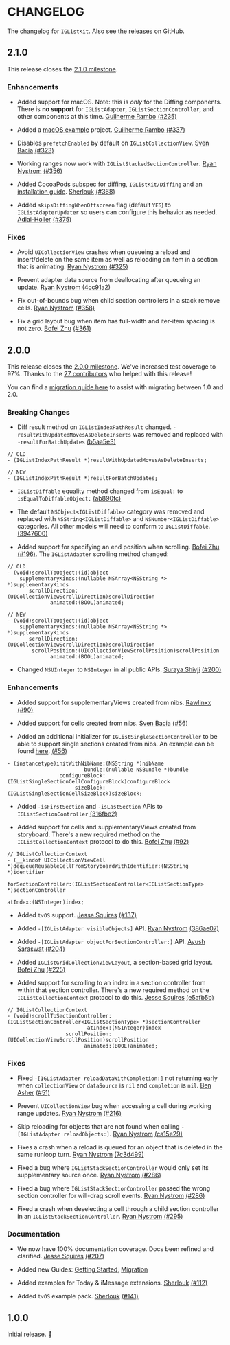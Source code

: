 # CHANGELOG

The changelog for `IGListKit`. Also see the [releases](https://github.com/instagram/IGListKit/releases) on GitHub.

2.1.0
-----

This release closes the [2.1.0 milestone](https://github.com/Instagram/IGListKit/milestone/2).

### Enhancements

- Added support for macOS. Note: this is *only* for the Diffing components. There is **no support** for `IGListAdapter`, `IGListSectionController`, and other components at this time. [Guilherme Rambo](https://github.com/insidegui) [(#235)](https://github.com/Instagram/IGListKit/pull/235)

- Added a [macOS example](https://github.com/Instagram/IGListKit/tree/master/Examples/Examples-macOS) project. [Guilherme Rambo](https://github.com/insidegui) [(#337)](https://github.com/Instagram/IGListKit/pull/337)

- Disables `prefetchEnabled` by default on `IGListCollectionView`. [Sven Bacia](https://github.com/svenbacia) [(#323)](https://github.com/Instagram/IGListKit/pull/323)

- Working ranges now work with `IGListStackedSectionController`. [Ryan Nystrom](https://github.com/rnystrom) [(#356)](https://github.com/Instagram/IGListKit/pull/356)

- Added CocoaPods subspec for diffing, `IGListKit/Diffing` and an [installation guide](https://instagram.github.io/IGListKit/installation.html). [Sherlouk](https://github.com/Sherlouk) [(#368)](https://github.com/Instagram/IGListKit/pull/368)

- Added `skipsDiffingWhenOffscreen` flag (default `YES`) to `IGListAdapterUpdater` so users can configure this behavior as needed. [Adlai-Holler](https://github.com/Adlai-Holler) [(#375)](https://github.com/Instagram/IGListKit/pull/375)

### Fixes

- Avoid `UICollectionView` crashes when queueing a reload and insert/delete on the same item as well as reloading an item in a section that is animating. [Ryan Nystrom](https://github.com/rnystrom) [(#325)](https://github.com/Instagram/IGListKit/pull/325)

- Prevent adapter data source from deallocating after queueing an update. [Ryan Nystrom](https://github.com/rnystrom) [(4cc91a2)](https://github.com/Instagram/IGListKit/commit/4cc91a25c8b262953e4f2d8e5dc78ee15c6265b2)

- Fix out-of-bounds bug when child section controllers in a stack remove cells. [Ryan Nystrom](https://github.com/rnystrom) [(#358)](https://github.com/Instagram/IGListKit/pull/358)

- Fix a grid layout bug when item has full-width and iter-item spacing is not zero. [Bofei Zhu](https://github.com/zhubofei) [(#361)](https://github.com/Instagram/IGListKit/pull/361)

2.0.0
-----

This release closes the [2.0.0 milestone](https://github.com/Instagram/IGListKit/milestone/1?closed=1). We've increased test coverage to 97%. Thanks to the [27 contributors](https://github.com/Instagram/IGListKit/graphs/contributors) who helped with this release!

You can find a [migration guide here](https://instagram.github.io/IGListKit/migration.html) to assist with migrating between 1.0 and 2.0.

### Breaking Changes

- Diff result method on `IGListIndexPathResult` changed. `-resultWithUpdatedMovesAsDeleteInserts` was removed and replaced with `-resultForBatchUpdates` [(b5aa5e3)](https://github.com/Instagram/IGListKit/commit/b5aa5e39002854c947e777c11ae241f67f24d19c)

```
// OLD
- (IGListIndexPathResult *)resultWithUpdatedMovesAsDeleteInserts;

// NEW
- (IGListIndexPathResult *)resultForBatchUpdates;
```

- `IGListDiffable` equality method changed from `isEqual:` to `isEqualToDiffableObject:` [(ab890fc)](https://github.com/Instagram/IGListKit/commit/ab890fc6070f170a2db5a383a6296e62dcf75678)

- The default `NSObject<IGListDiffable>` category was removed and replaced with `NSString<IGListDiffable>` and `NSNumber<IGListDiffable>` categories. All other models will need to conform to `IGListDiffable`. [(3947600)](https://github.com/Instagram/IGListKit/commit/394760081c7c2daa5ae6c18e00cdeaf2b67e22c1)

- Added support for specifying an end position when scrolling. [Bofei Zhu](https://github.com/zhubofei) [(#196)](https://github.com/Instagram/IGListKit/pull/196). The `IGListAdapter` scrolling method changed:

```objc
// OLD
- (void)scrollToObject:(id)object
    supplementaryKinds:(nullable NSArray<NSString *> *)supplementaryKinds
       scrollDirection:(UICollectionViewScrollDirection)scrollDirection
              animated:(BOOL)animated;

// NEW
- (void)scrollToObject:(id)object
    supplementaryKinds:(nullable NSArray<NSString *> *)supplementaryKinds
       scrollDirection:(UICollectionViewScrollDirection)scrollDirection
        scrollPosition:(UICollectionViewScrollPosition)scrollPosition
              animated:(BOOL)animated;
```


- Changed `NSUInteger` to `NSInteger` in all public APIs. [Suraya Shivji](https://github.com/surayashivji) [(#200)](https://github.com/Instagram/IGListKit/issues/200)

### Enhancements

- Added support for supplementaryViews created from nibs. [Rawlinxx](https://github.com/rawlinxx) [(#90)](https://github.com/Instagram/IGListKit/pull/90)

- Added support for cells created from nibs. [Sven Bacia](https://github.com/svenbacia) [(#56)](https://github.com/Instagram/IGListKit/pull/56)

- Added an additional initializer for `IGListSingleSectionController` to be able to support single sections created from nibs. An example can be found [here](https://github.com/Instagram/IGListKit/tree/master/Examples/Examples-iOS/IGListKitExamples/ViewControllers/SingleSectionViewController.swift). [(#56)](https://github.com/Instagram/IGListKit/pull/56)

```objc
- (instancetype)initWithNibName:(NSString *)nibName
                         bundle:(nullable NSBundle *)bundle
                 configureBlock:(IGListSingleSectionCellConfigureBlock)configureBlock
                      sizeBlock:(IGListSingleSectionCellSizeBlock)sizeBlock;
```

- Added `-isFirstSection` and `-isLastSection` APIs to `IGListSectionController` [(316fbe2)](https://github.com/Instagram/IGListKit/commit/316fbe2b8b2508b58a0f38387c3a343b9c37e282)

- Added support for cells and supplementaryViews created from storyboard. There's a new required method on the `IGListCollectionContext` protocol to do this. [Bofei Zhu](https://github.com/zhubofei) [(#92)](https://github.com/Instagram/IGListKit/pull/92)

```objc
// IGListCollectionContext
- (__kindof UICollectionViewCell *)dequeueReusableCellFromStoryboardWithIdentifier:(NSString *)identifier
                                                              forSectionController:(IGListSectionController<IGListSectionType> *)sectionController
                                                                           atIndex:(NSInteger)index;
```

- Added `tvOS` support. [Jesse Squires](https://github.com/jessesquires) [(#137)](https://github.com/Instagram/IGListKit/pull/137)

- Added `-[IGListAdapter visibleObjects]` API. [Ryan Nystrom](https://github.com/rnystrom) [(386ae07)](https://github.com/Instagram/IGListKit/commit/386ae0786445c06e1eabf074a4181614332f155f)

- Added `-[IGListAdapter objectForSectionController:]` API. [Ayush Saraswat](https://github.com/saraswatayu) [(#204)](https://github.com/Instagram/IGListKit/pull/204)

- Added `IGListGridCollectionViewLayout`, a section-based grid layout. [Bofei Zhu](https://github.com/zhubofei) [(#225)](https://github.com/Instagram/IGListKit/pull/225)

- Added support for scrolling to an index in a section controller from within that section controller. There's a new required method on the `IGListCollectionContext` protocol to do this. [Jesse Squires](https://github.com/jessesquires) [(e5afb5b)](https://github.com/Instagram/IGListKit/commit/e5afb5b4d0cfc70a2736b02279b6bc239ddf1e5d)

```objc
// IGListCollectionContext
- (void)scrollToSectionController:(IGListSectionController<IGListSectionType> *)sectionController
                          atIndex:(NSInteger)index
                   scrollPosition:(UICollectionViewScrollPosition)scrollPosition
                         animated:(BOOL)animated;
```

### Fixes

- Fixed `-[IGListAdapter reloadDataWithCompletion:]` not returning early when `collectionView` or `dataSource` is `nil` and `completion` is `nil`. [Ben Asher](https://github.com/benasher44) [(#51)](https://github.com/Instagram/IGListKit/pull/51)

- Prevent `UICollectionView` bug when accessing a cell during working range updates. [Ryan Nystrom](https://github.com/rnystrom) [(#216)](https://github.com/Instagram/IGListKit/pull/216)

- Skip reloading for objects that are not found when calling `-[IGListAdapter reloadObjects:]`. [Ryan Nystrom](https://github.com/rnystrom) [(ca15e29)](https://github.com/Instagram/IGListKit/commit/ca15e29cf1dadc6c396fe8f14f16c27f6a38519c)

- Fixes a crash when a reload is queued for an object that is deleted in the same runloop turn. [Ryan Nystrom](https://github.com/rnystrom) [(7c3d499)](https://github.com/Instagram/IGListKit/commit/7c3d4999ebde36ee4666e5aee99716d1ed1fb2d8)

- Fixed a bug where `IGListStackSectionController` would only set its supplementary source once. [Ryan Nystrom](https://github.com/rnystrom) [(#286)](https://github.com/Instagram/IGListKit/pull/286)

- Fixed a bug where `IGListStackSectionController` passed the wrong section controller for will-drag scroll events. [Ryan Nystrom](https://github.com/rnystrom) [(#286)](https://github.com/Instagram/IGListKit/pull/286)

- Fixed a crash when deselecting a cell through a child section controller in an `IGListStackSectionController`. [Ryan Nystrom](https://github.com/rnystrom) [(#295)](https://github.com/Instagram/IGListKit/pull/295)

### Documentation

- We now have 100% documentation coverage. Docs been refined and clarified. [Jesse Squires](https://github.com/jessesquires) [(#207)](https://github.com/Instagram/IGListKit/pull/207)

- Added new Guides: [Getting Started](https://instagram.github.io/IGListKit/getting-started.html), [Migration](https://instagram.github.io/IGListKit/migration.html)

- Added examples for Today & iMessage extensions. [Sherlouk](https://github.com/Sherlouk) [(#112)](https://github.com/Instagram/IGListKit/pull/112)

- Added `tvOS` example pack. [Sherlouk](https://github.com/Sherlouk) [(#141)](https://github.com/Instagram/IGListKit/pull/141)

1.0.0
-----

Initial release. :tada:
